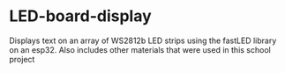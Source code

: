 # LED-board-display
Displays text on an array of WS2812b LED strips using the fastLED library on an esp32. Also includes other materials that were used in this school project
